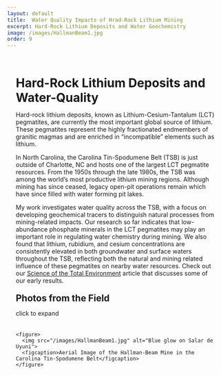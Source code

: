 ```yaml
---
layout: default
title:  Water Quality Impacts of Hrad-Rock Lithium Mining
excerpt: Hard-Rock Lithium Deposits and Water Geochemistry
image: /images/HallmanBeam1.jpg
order: 9
---
```

<style>
/* Page container so content isn't flush against the window */
.page-content {
  max-width: 980px;    /* readable column width */
  margin: 0 auto;      /* center on larger screens */
  padding: 28px 20px;  /* breathing room on mobile & desktop */
  box-sizing: border-box;
}

/* Optional: nicer typography spacing for headings & paragraphs */
.page-content h1,
.page-content h2,
.page-content h3 {
  margin-top: 1.25rem;
  margin-bottom: 0.6rem;
}

/* Gallery grid: responsive 1-3 columns */
.gallery-grid {
  display: grid;
  grid-template-columns: repeat(auto-fit, minmax(220px, 1fr));
  gap: 16px;
  margin: 1.25rem 0 2rem;
}

/* Figure styling */
.gallery-grid figure {
  margin: 0;
  background: #fff;
  border-radius: 8px;
  overflow: hidden;
  border: 1px solid rgba(0,0,0,0.06);
  box-shadow: 0 1px 6px rgba(0,0,0,0.06);
  display: flex;
  flex-direction: column;
}

.gallery-grid img {
  width: 100%;
  height: 180px;
  object-fit: cover;
  display: block;
}

/* Caption styling */
.gallery-grid figcaption {
  padding: 0.5rem 0.75rem;
  font-size: 0.92rem;
  color: #333;
  line-height: 1.3;
}

/* Make sure long code/links wrap inside the container */
.page-content p, .page-content a {
  word-break: break-word;
}
</style>

<div class="page-content">

  <!-- Use HTML headings inside an HTML wrapper so they render correctly -->
  <h1>Hard-Rock Lithium Deposits and Water-Quality</h1>
<p>
Hard-rock lithium deposits, known as Lithium-Cesium-Tantalum (LCT) pegmatites, are currently the most important global source of lithium. These pegmatites represent the highly fractionated endmembers of granitic magmas and are enriched in “incompatible” elements such as lithium.
</p>
<p>
In North Carolina, the Carolina Tin-Spodumene Belt (TSB) is just outside of Charlotte, NC and hosts one of the largest LCT pegmatite resources. From the 1950s through the late 1980s, the TSB was among the world’s most productive lithium mining regions. Although mining has since ceased, legacy open-pit operations remain which have since filled with water forming pit lakes.
</p>
<p>
My work investigates water quality across the TSB, with a focus on developing geochemical tracers to distinguish natural processes from mining-related impacts. Our research so far indicates that low-abundance phosphate minerals in the LCT pegmatites may play an important role in regulating water chemistry during mining. We also found that lithium, rubidium, and cesium concentrations are consistently elevated in both groundwater and surface waters throughout the TSB, reflecting both the natural and mining related influence of these pegmatites on nearby water resources. Check out our <a href="https://doi.org/10.1016/j.scitotenv.2024.177281" target="_blank" rel="noopener">Science of the Total Environment</a> article that discusses some of our early results.
</p>

 

  <h2>Photos from the Field</h2>
  <p>click to expand</p>

  <!-- Responsive gallery: add as many <figure> blocks as you want -->
  <div class="gallery-grid">

    <figure>
      <img src="/images/HallmanBeam1.jpg" alt="Blue glow on Salar de Uyuni">
      <figcaption>Aerial Image of the Hallman-Beam Mine in the Carolina Tin-Spodumene Belt</figcaption>
    </figure>
    

  </div> <!-- /.gallery-grid -->

  <!-- Lightbox overlay element -->
  <div class="lightbox" id="lightbox">
    <img src="" alt="Full size image">
  </div>

</div> <!-- /.page-content -->

<style>
/* Lightbox overlay */
.lightbox {
  display: none;
  position: fixed;
  z-index: 9999;
  top: 0; left: 0; right: 0; bottom: 0;
  background: rgba(0,0,0,0.85);
  justify-content: center;
  align-items: center;
}
.lightbox img {
  max-width: 90%;
  max-height: 90%;
  border-radius: 6px;
  box-shadow: 0 4px 20px rgba(0,0,0,0.5);
}
</style>

<script>
document.querySelectorAll('.gallery-grid img').forEach(img => {
  img.addEventListener('click', () => {
    const lightbox = document.getElementById('lightbox');
    lightbox.style.display = 'flex';
    lightbox.querySelector('img').src = img.src;
  });
});

document.getElementById('lightbox').addEventListener('click', () => {
  document.getElementById('lightbox').style.display = 'none';
});
</script>

